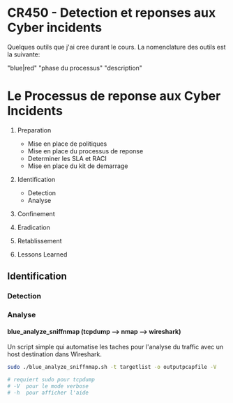 # CR450 - Detection et reponses aux Cyber incidents

Quelques outils que j'ai cree durant le cours. La nomenclature des outils est la suivante:

"blue|red" "phase du processus" "description"

# Le Processus de reponse aux Cyber Incidents

1. Preparation
   - Mise en place de politiques
   - Mise en place du processus de reponse
   - Determiner les SLA et RACI
   - Mise en place du kit de demarrage
   
2. Identification
   - Detection
   - Analyse
3. Confinement
4. Eradication
5. Retablissement
6. Lessons Learned

## Identification

### Detection

### Analyse

#### blue_analyze_sniffnmap (tcpdump --> nmap --> wireshark)
Un script simple qui automatise les taches pour l'analyse du traffic avec un host destination dans Wireshark. 
```bash
sudo ./blue_analyze_sniffnmap.sh -t targetlist -o outputpcapfile -V

# requiert sudo pour tcpdump
# -V  pour le mode verbose
# -h  pour afficher l'aide
```
